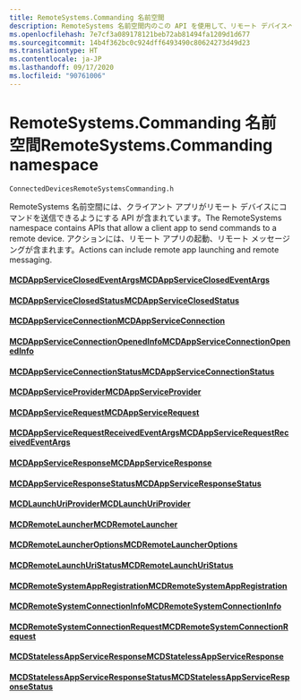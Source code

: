```yaml
---
title: RemoteSystems.Commanding 名前空間
description: RemoteSystems 名前空間内のこの API を使用して、リモート デバイスへのコマンドの送信、リモートでのアプリの起動、リモート メッセージングの実行を行います。
ms.openlocfilehash: 7e7cf3a089178121beb72ab81494fa1209d1d677
ms.sourcegitcommit: 14b4f362bc0c924dff6493490c80624273d49d23
ms.translationtype: HT
ms.contentlocale: ja-JP
ms.lasthandoff: 09/17/2020
ms.locfileid: "90761006"
---
```

# <a name="remotesystemscommanding-namespace"></a><span data-ttu-id="a03a0-103">RemoteSystems.Commanding 名前空間</span><span class="sxs-lookup"><span data-stu-id="a03a0-103">RemoteSystems.Commanding namespace</span></span>
```
ConnectedDevicesRemoteSystemsCommanding.h
```

<span data-ttu-id="a03a0-104">RemoteSystems 名前空間には、クライアント アプリがリモート デバイスにコマンドを送信できるようにする API が含まれています。</span><span class="sxs-lookup"><span data-stu-id="a03a0-104">The RemoteSystems namespace contains APIs that allow a client app to send commands to a remote device.</span></span> <span data-ttu-id="a03a0-105">アクションには、リモート アプリの起動、リモート メッセージングが含まれます。</span><span class="sxs-lookup"><span data-stu-id="a03a0-105">Actions can include remote app launching and remote messaging.</span></span>

#### <a name="mcdappserviceclosedeventargs"></a>[<span data-ttu-id="a03a0-106">MCDAppServiceClosedEventArgs</span><span class="sxs-lookup"><span data-stu-id="a03a0-106">MCDAppServiceClosedEventArgs</span></span>](MCDAppServiceClosedEventArgs.md)
#### <a name="mcdappserviceclosedstatus"></a>[<span data-ttu-id="a03a0-107">MCDAppServiceClosedStatus</span><span class="sxs-lookup"><span data-stu-id="a03a0-107">MCDAppServiceClosedStatus</span></span>](MCDAppServiceClosedStatus.md)
#### <a name="mcdappserviceconnection"></a>[<span data-ttu-id="a03a0-108">MCDAppServiceConnection</span><span class="sxs-lookup"><span data-stu-id="a03a0-108">MCDAppServiceConnection</span></span>](MCDAppServiceConnection.md)
#### <a name="mcdappserviceconnectionopenedinfo"></a>[<span data-ttu-id="a03a0-109">MCDAppServiceConnectionOpenedInfo</span><span class="sxs-lookup"><span data-stu-id="a03a0-109">MCDAppServiceConnectionOpenedInfo</span></span>](MCDAppServiceConnectionOpenedInfo.md)
#### <a name="mcdappserviceconnectionstatus"></a>[<span data-ttu-id="a03a0-110">MCDAppServiceConnectionStatus</span><span class="sxs-lookup"><span data-stu-id="a03a0-110">MCDAppServiceConnectionStatus</span></span>](MCDAppServiceConnectionStatus.md)
#### <a name="mcdappserviceprovider"></a>[<span data-ttu-id="a03a0-111">MCDAppServiceProvider</span><span class="sxs-lookup"><span data-stu-id="a03a0-111">MCDAppServiceProvider</span></span>](MCDAppServiceProvider.md)
#### <a name="mcdappservicerequest"></a>[<span data-ttu-id="a03a0-112">MCDAppServiceRequest</span><span class="sxs-lookup"><span data-stu-id="a03a0-112">MCDAppServiceRequest</span></span>](MCDAppServiceRequest.md)
#### <a name="mcdappservicerequestreceivedeventargs"></a>[<span data-ttu-id="a03a0-113">MCDAppServiceRequestReceivedEventArgs</span><span class="sxs-lookup"><span data-stu-id="a03a0-113">MCDAppServiceRequestReceivedEventArgs</span></span>](MCDAppServiceRequestReceivedEventArgs.md)
#### <a name="mcdappserviceresponse"></a>[<span data-ttu-id="a03a0-114">MCDAppServiceResponse</span><span class="sxs-lookup"><span data-stu-id="a03a0-114">MCDAppServiceResponse</span></span>](MCDAppServiceResponse.md)
#### <a name="mcdappserviceresponsestatus"></a>[<span data-ttu-id="a03a0-115">MCDAppServiceResponseStatus</span><span class="sxs-lookup"><span data-stu-id="a03a0-115">MCDAppServiceResponseStatus</span></span>](MCDAppServiceResponseStatus.md)
#### <a name="mcdlaunchuriprovider"></a>[<span data-ttu-id="a03a0-116">MCDLaunchUriProvider</span><span class="sxs-lookup"><span data-stu-id="a03a0-116">MCDLaunchUriProvider</span></span>](MCDLaunchUriProvider.md)
#### <a name="mcdremotelauncher"></a>[<span data-ttu-id="a03a0-117">MCDRemoteLauncher</span><span class="sxs-lookup"><span data-stu-id="a03a0-117">MCDRemoteLauncher</span></span>](MCDRemoteLauncher.md)
#### <a name="mcdremotelauncheroptions"></a>[<span data-ttu-id="a03a0-118">MCDRemoteLauncherOptions</span><span class="sxs-lookup"><span data-stu-id="a03a0-118">MCDRemoteLauncherOptions</span></span>](MCDRemoteLauncherOptions.md)
#### <a name="mcdremotelaunchuristatus"></a>[<span data-ttu-id="a03a0-119">MCDRemoteLaunchUriStatus</span><span class="sxs-lookup"><span data-stu-id="a03a0-119">MCDRemoteLaunchUriStatus</span></span>](MCDRemoteLaunchUriStatus.md)
#### <a name="mcdremotesystemappregistration"></a>[<span data-ttu-id="a03a0-120">MCDRemoteSystemAppRegistration</span><span class="sxs-lookup"><span data-stu-id="a03a0-120">MCDRemoteSystemAppRegistration</span></span>](MCDRemoteSystemAppRegistration.md)
#### <a name="mcdremotesystemconnectioninfo"></a>[<span data-ttu-id="a03a0-121">MCDRemoteSystemConnectionInfo</span><span class="sxs-lookup"><span data-stu-id="a03a0-121">MCDRemoteSystemConnectionInfo</span></span>](MCDRemoteSystemConnectionInfo.md)
#### <a name="mcdremotesystemconnectionrequest"></a>[<span data-ttu-id="a03a0-122">MCDRemoteSystemConnectionRequest</span><span class="sxs-lookup"><span data-stu-id="a03a0-122">MCDRemoteSystemConnectionRequest</span></span>](MCDRemoteSystemConnectionRequest.md)
#### <a name="mcdstatelessappserviceresponse"></a>[<span data-ttu-id="a03a0-123">MCDStatelessAppServiceResponse</span><span class="sxs-lookup"><span data-stu-id="a03a0-123">MCDStatelessAppServiceResponse</span></span>](MCDStatelessAppServiceResponse.md)
#### <a name="mcdstatelessappserviceresponsestatus"></a>[<span data-ttu-id="a03a0-124">MCDStatelessAppServiceResponseStatus</span><span class="sxs-lookup"><span data-stu-id="a03a0-124">MCDStatelessAppServiceResponseStatus</span></span>](MCDStatelessAppServiceResponseStatus.md)
